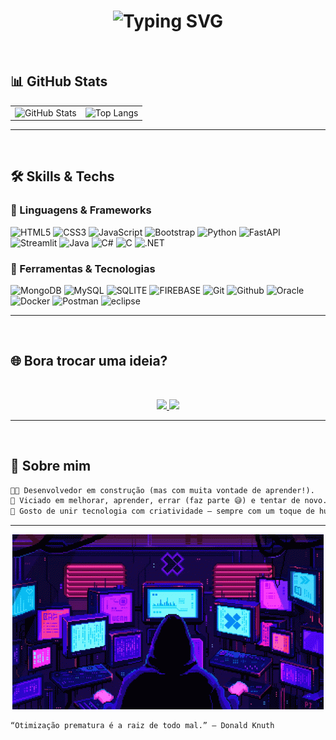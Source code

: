 
<h1 align="center">
  <img src="https://readme-typing-svg.herokuapp.com?font=Cambria&weight=500&size=31&duration=1000&pause=1000&color=8E00FF&width=435&lines=Hello+Everyone+%F0%9F%91%8B;Eu+sou+Davi;%C3%89+um+prazer+te-lo(a)+por+aqui!" alt="Typing SVG" />
</h1>

<br>

## 📊 GitHub Stats

<table align="center">
  <tr>
    <td>
      <img src="https://github-readme-stats.vercel.app/api?username=DaviHuene&show_icons=true&hide=contribs,prs&cache_seconds=86400&theme=midnight-purple" alt="GitHub Stats" height="180">
    </td>
    <td>
      <img src="https://github-readme-stats.vercel.app/api/top-langs/?username=DaviHuene&layout=compact&langs_count=8&theme=midnight-purple" alt="Top Langs" height="180">
    </td>
  </tr>
</table>

--- 
<br>


## 🛠️ Skills & Techs 

### 🧠 Linguagens & Frameworks
![HTML5](https://img.shields.io/badge/HTML5-4B0082?style=for-the-badge&logo=html5&logoColor=white)
![CSS3](https://img.shields.io/badge/CSS3-4B0082?style=for-the-badge&logo=CSS3&logoColor=white)
![JavaScript](https://img.shields.io/badge/JavaScript-4B0082?style=for-the-badge&logo=javascript&logoColor=white)
![Bootstrap](https://img.shields.io/badge/Bootstrap-4B0082?style=for-the-badge&logo=bootstrap&logoColor=white)
![Python](https://img.shields.io/badge/Python-4B0082?style=for-the-badge&logo=python&logoColor=white)
![FastAPI](https://img.shields.io/badge/FastAPI-4B0082?style=for-the-badge&logo=fastapi&logoColor=white)
![Streamlit](https://img.shields.io/badge/Streamlit-4B0082?style=for-the-badge&logo=streamlit&logoColor=white)
![Java](https://img.shields.io/badge/Java-4B0082?style=for-the-badge&logo=openjdk&logoColor=white)
![C#](https://img.shields.io/badge/C%23-4B0082?style=for-the-badge&logo=csharp&logoColor=white)
![C](https://img.shields.io/badge/C-4B0082?style=for-the-badge&logo=c&logoColor=white)
![.NET](https://img.shields.io/badge/.NET-4B0082?style=for-the-badge&logo=dotnet&logoColor=white)
### 🧰 Ferramentas & Tecnologias
![MongoDB](https://img.shields.io/badge/MongoDB-4B0082?style=for-the-badge&logo=mongodb&logoColor=white)
![MySQL](https://img.shields.io/badge/MySQL-4B0082?style=for-the-badge&logo=mysql&logoColor=white)
![SQLITE](https://img.shields.io/badge/SQLITE-4B0082?style=for-the-badge&logo=SQLITE&logoColor=white)
![FIREBASE](https://img.shields.io/badge/FIREBASE-4B0082?style=for-the-badge&logo=FIREBASE&logoColor=white)
![Git](https://img.shields.io/badge/GIT-4B0082?style=for-the-badge&logo=git&logoColor=white)
![Github](https://img.shields.io/badge/github-4B0082?style=for-the-badge&logo=github&logoColor=white)
![Oracle](https://img.shields.io/badge/Oracle-4B0082?style=for-the-badge&logo=Oracle&logoColor=white)
![Docker](https://img.shields.io/badge/Docker-4B0082?style=for-the-badge&logo=docker&logoColor=white)
![Postman](https://img.shields.io/badge/Postman-4B0082?style=for-the-badge&logo=Postman&logoColor=white)
![eclipse](https://img.shields.io/badge/eclipse-4B0082?style=for-the-badge&logo=eclipse&logoColor=white)

---
<br>

## 🌐 Bora trocar uma ideia?
<br>
<p align="center">
  <a href="https://www.linkedin.com/in/davi-ângelo-martins-paes-huene/" target="_blank">
    <img src="https://img.shields.io/badge/linkedin-4B0082?style=for-the-badge&logo=LinkedIn&logoColor=white"/>
  </a>
  <a href="mailto:Daviangelohuene2021@gmail.com">
    <img src="https://img.shields.io/badge/Gmail-4B0082?style=for-the-badge&logo=gmail&logoColor=white"/>
  </a>
</p>

---
<br>

## 🚀 Sobre mim

```txt
🧑‍💻 Desenvolvedor em construção (mas com muita vontade de aprender!).
🎯 Viciado em melhorar, aprender, errar (faz parte 😅) e tentar de novo.
🧩 Gosto de unir tecnologia com criatividade – sempre com um toque de humor!
```
---

<p align="center">
  <img src="pixels-neon.gif" height="280" alt="Coding Animation">
</p>

```txt
“Otimização prematura é a raiz de todo mal.” — Donald Knuth
```

